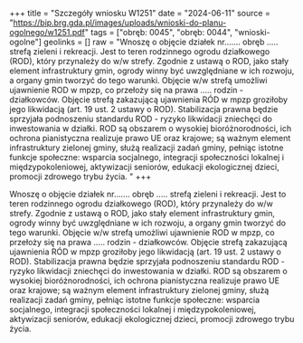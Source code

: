 +++
title = "Szczegóły wniosku W1251"
date = "2024-06-11"
source = "https://bip.brg.gda.pl/images/uploads/wnioski-do-planu-ogolnego/w1251.pdf"
tags = ["obręb: 0045", "obręb: 0044", "wnioski-ogolne"]
geolinks = []
raw = "Wnoszę o objęcie działek nr....... obręb ..... strefą zieleni i rekreacji. Jest to teren rodzinnego ogrodu działkowego (ROD), który przynależy do w/w strefy. Zgodnie z ustawą o ROD, jako stały element infrastruktury gmin, ogrody winny być uwzględniane w ich rozwoju, a organy gmin tworzyć do tego warunki. Objęcie w/w strefą umożliwi ujawnienie ROD w mpzp, co przełoży się na prawa ..... rodzin - działkowców. Objęcie strefą zakazującą ujawnienia RÓD w mpzp groziłoby jego likwidacją (art. 19 ust. 2 ustawy o ROD). Stabilizacja prawna będzie sprzyjała podnoszeniu standardu ROD - ryzyko likwidacji zniechęci do inwestowania w działki. ROD są obszarem o wysokiej bioróżnorodności, ich ochrona pianistyczna realizuje prawo UE oraz krajowe; są ważnym element infrastruktury zielonej gminy, służą realizacji zadań gminy, pełniąc istotne funkcje społeczne: wsparcia socjalnego, integracji społeczności lokalnej i międzypokoleniowej, aktywizacji seniorów, edukacji ekologicznej dzieci, promocji zdrowego trybu życia. "
+++

Wnoszę o objęcie działek nr....... obręb ..... strefą zieleni i rekreacji. Jest to teren rodzinnego
ogrodu działkowego (ROD), który przynależy do w/w strefy. Zgodnie z ustawą o ROD, jako stały element
infrastruktury gmin, ogrody winny być uwzględniane w ich rozwoju, a organy gmin tworzyć do tego warunki.
Objęcie w/w strefą umożliwi ujawnienie ROD w mpzp, co przełoży się na prawa ..... rodzin - działkowców.
Objęcie strefą zakazującą ujawnienia RÓD w mpzp groziłoby jego likwidacją (art. 19 ust. 2 ustawy o ROD).
Stabilizacja prawna będzie sprzyjała podnoszeniu standardu ROD - ryzyko likwidacji zniechęci do
inwestowania w działki. ROD są obszarem o wysokiej bioróżnorodności, ich ochrona pianistyczna realizuje
prawo UE oraz krajowe; są ważnym element infrastruktury zielonej gminy, służą realizacji zadań gminy,
pełniąc istotne funkcje społeczne: wsparcia socjalnego, integracji społeczności lokalnej i międzypokoleniowej,
aktywizacji seniorów, edukacji ekologicznej dzieci, promocji zdrowego trybu życia.



